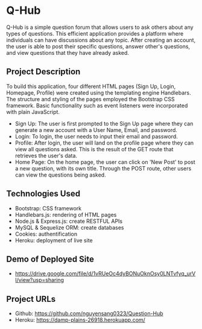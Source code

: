 # Q-Hub

Q-Hub is a simple question forum that allows users to ask others about any types of questions. This efficient application provides a platform where individuals can have discussions about any topic. After creating an account, the user is able to post their specific questions, answer other's questions, and view questions that they have already asked.

## Project Description

To build this application, four different HTML pages (Sign Up, Login, Homepage, Profile) were created using the templating engine Handlebars. The structure and styling of the pages employed the Bootstrap CSS framework. Basic functionality such as event listeners were incorporated with plain JavaScript.

- Sign Up: The user is first prompted to the Sign Up page where they can generate a new account with a User Name, Email, and password.
- Login: To login, the user needs to input their email and password.
- Profile: After login, the user will land on the profile page where they can view all questions asked. This is the result of the GET route that retrieves the user's data.
- Home Page: On the home page, the user can click on 'New Post' to post a new question, with its own title. Through the POST route, other users can view the questions being asked.



## Technologies Used

- Bootstrap: CSS framework
- Handlebars.js: rendering of HTML pages
- Node.js & Express.js: create RESTFUL APIs
- MySQL & Sequelize ORM: create databases
- Cookies: authentification
- Heroku: deployment of live site

## Demo of Deployed Site
- https://drive.google.com/file/d/1vRUeOc4dyBONuOknOsy0LNTvfyq_urVl/view?usp=sharing

## Project URLs
- Github: https://github.com/nguyensang0323/Question-Hub
- Heroku: https://damp-plains-26918.herokuapp.com/
